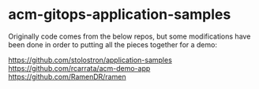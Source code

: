 # acm-gitops-application-samples

Originally code comes from the below repos, but some modifications have been done in order to putting all the pieces together for a demo:

https://github.com/stolostron/application-samples
https://github.com/rcarrata/acm-demo-app
https://github.com/RamenDR/ramen
